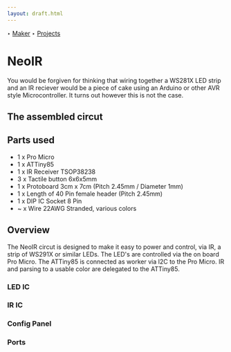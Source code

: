 ```yaml
---
layout: draft.html
---
```


‣ [Maker][] ‣ [Projects][]
# NeoIR
You would be forgiven for thinking that wiring together a WS281X LED strip and an IR reciever would be a piece of cake using an Arduino or other AVR style Microcontroller. It turns out however this is not the case. 

## The assembled circut

## Parts used

- 1 x Pro Micro
- 1 x ATTiny85
- 1 x IR Receiver TSOP38238
- 3 x Tactile button 6x6x5mm 
- 1 x Protoboard 3cm x 7cm (Pitch 2.45mm / Diameter 1mm)
- 1 x Length of 40 Pin female header (Pitch 2.45mm)
- 1 x DIP IC Socket 8 Pin
- ~ x Wire 22AWG Stranded, various colors

## Overview
The NeoIR circut is designed to make it easy to power and control, via IR, a strip of WS291X or similar LEDs. The LED's are controlled via the on board Pro Micro. The ATTiny85 is connected as worker via I2C to the Pro Micro. IR and parsing to a usable color are delegated to the ATTiny85.


### LED IC

### IR IC

### Config Panel

### Ports


[maker]: /maker
[projects]: /maker/projects
